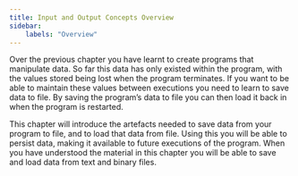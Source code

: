 ```yaml
---
title: Input and Output Concepts Overview
sidebar:
    labels: "Overview"
---
```


Over the previous chapter you have learnt to create programs that manipulate data. So far this data has only existed within the program, with the values stored being lost when the program terminates. If you want to be able to maintain these values between executions you need to learn to save data to file. By saving the program’s data to file you can then load it back in when the program is restarted.

This chapter will introduce the artefacts needed to save data from your program to file, and to load that data from file. Using this you will be able to persist data, making it available to future executions of the program.
When you have understood the material in this chapter you will be able to save and load data from text and binary files.